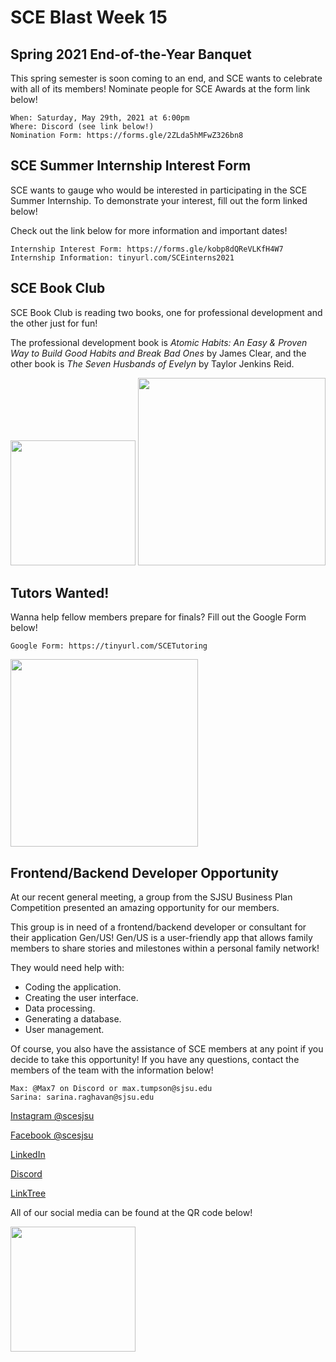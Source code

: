 # SCE Blast Week 15

## Spring 2021 End-of-the-Year Banquet
This spring semester is soon coming to an end, and SCE wants to celebrate with all of its members! Nominate people for SCE Awards at the form link below!

```
When: Saturday, May 29th, 2021 at 6:00pm
Where: Discord (see link below!)
Nomination Form: https://forms.gle/2ZLda5hMFwZ326bn8
```

## SCE Summer Internship Interest Form
SCE wants to gauge who would be interested in participating in the SCE Summer Internship. To demonstrate your interest, fill out the form linked below! 

Check out the link below for more information and important dates! 

```
Internship Interest Form: https://forms.gle/kobp8dQReVLKfH4W7
Internship Information: tinyurl.com/SCEinterns2021
```

## SCE Book Club

SCE Book Club is reading two books, one for professional development and the other just for fun!

The professional development book is *Atomic Habits: An Easy & Proven Way to Build Good Habits and Break Bad Ones* by James Clear, and the other book is *The Seven Husbands of Evelyn* by Taylor Jenkins Reid.

<img src="https://user-images.githubusercontent.com/55638619/117419742-c3203d80-aed1-11eb-8057-9d8640218dd7.jpg" width="200">
<img src="https://user-images.githubusercontent.com/55638619/117419693-b7347b80-aed1-11eb-88ef-877b7da1ea06.jpg" width="300">

## Tutors Wanted!
Wanna help fellow members prepare for finals? Fill out the Google Form below!

```
Google Form: https://tinyurl.com/SCETutoring
```

<img src="https://user-images.githubusercontent.com/55638619/115939814-377bcb00-a454-11eb-948e-26a8af2feb72.png" width="300">

## Frontend/Backend Developer Opportunity
At our recent general meeting, a group from the SJSU Business Plan Competition presented an amazing opportunity for our members. 

This group is in need of a frontend/backend developer or consultant for their application Gen/US! Gen/US is a user-friendly app that allows family members to share stories and milestones within a personal family network! 

They would need help with:
- Coding the application.
- Creating the user interface.
- Data processing.
- Generating a database.
- User management.

Of course, you also have the assistance of SCE members at any point if you decide to take this opportunity! If you have any questions, contact the members of the team with the information below!

```
Max: @Max7 on Discord or max.tumpson@sjsu.edu
Sarina: sarina.raghavan@sjsu.edu
```

[Instagram @scesjsu](http://instagram.com/sjsusce)

[Facebook @scesjsu](https://www.facebook.com/sjsusce/)

[LinkedIn](https://www.linkedin.com/company/18719781)

[Discord](https://discord.gg/KnhmCRZ)

[LinkTree](https://linktr.ee/sjsusce)

All of our social media can be found at the QR code below!

<img src="https://user-images.githubusercontent.com/55638619/111921118-10df0480-8a50-11eb-8c8b-d0492bc035c5.png" width="200">
